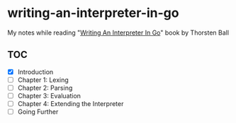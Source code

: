 # writing-an-interpreter-in-go

My notes while reading "[Writing An Interpreter In Go][book]" book by Thorsten Ball

## TOC

- [x] Introduction
- [ ] Chapter 1: Lexing
- [ ] Chapter 2: Parsing
- [ ] Chapter 3: Evaluation
- [ ] Chapter 4: Extending the Interpreter
- [ ] Going Further

[book]: https://interpreterbook.com/
